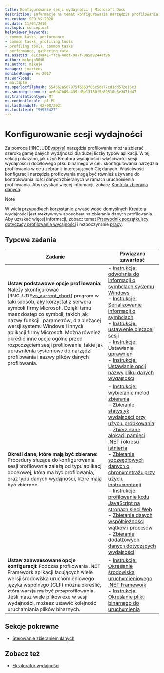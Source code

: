 ```yaml
---
title: Konfigurowanie sesji wydajności | Microsoft Docs
description: Informacje na temat konfigurowania narzędzia profilowania programu Visual Studio w celu zbierania danych dotyczących wydajności. W tym artykule wymieniono typowe zadania i przedstawiono linki.
ms.custom: SEO-VS-2020
ms.date: 11/04/2016
ms.topic: conceptual
helpviewer_keywords:
- common tasks, performance
- common tasks, profiling tools
- profiling tools, common tasks
- performance, gathering data
ms.assetid: e1c3ba41-ffca-4edf-9a7f-8a5a9244ef9b
author: mikejo5000
ms.author: mikejo
manager: jmartens
monikerRange: vs-2017
ms.workload:
- multiple
ms.openlocfilehash: 554562a567975f6663f05c5de77cd1dd572e16c3
ms.sourcegitcommit: ae6d47b09a439cd0e13180f5e89510e3e347fd47
ms.translationtype: MT
ms.contentlocale: pl-PL
ms.lasthandoff: 02/08/2021
ms.locfileid: "99955427"
---
```

# <a name="configure-performance-sessions"></a>Konfigurowanie sesji wydajności
Za pomocą [!INCLUDE[vsprvs](../code-quality/includes/vsprvs_md.md)] narzędzia profilowania można zbierać szeroką gamę danych wydajności dla dużej liczby typów aplikacji. W tej sekcji pokazano, jak użyć Kreatora wydajności i właściwości sesji wydajności i docelowego pliku binarnego w celu skonfigurowania narzędzia profilowania w celu zebrania interesujących Cię danych. Właściwości konfiguracji narzędzia profilowania mogą być również używane do kontrolowania ilości danych zbieranych w ramach uruchomienia profilowania. Aby uzyskać więcej informacji, zobacz [Kontrola zbierania danych](../profiling/controlling-data-collection.md).

> [!NOTE]
> W wielu przypadkach korzystanie z właściwości domyślnych Kreatora wydajności jest efektywnym sposobem na zbieranie danych profilowania. Aby uzyskać więcej informacji, zobacz temat [Przewodnik początkujący dotyczący profilowania wydajności](../profiling/beginners-guide-to-performance-profiling.md) i rozpoczynanie [pracy](../profiling/getting-started-with-performance-tools.md).

## <a name="common-tasks"></a>Typowe zadania

| Zadanie | Powiązana zawartość |
| - | - |
| **Ustaw podstawowe opcje profilowania:** Należy skonfigurować [!INCLUDE[vs_current_short](../code-quality/includes/vs_current_short_md.md)] program w taki sposób, aby korzystał z serwera symboli firmy Microsoft. Dzięki temu masz dostęp do symboli, takich jak nazwy funkcji i parametrów, dla bieżącej wersji systemu Windows i innych aplikacji firmy Microsoft. Można również określić inne opcje ogólne przed rozpoczęciem sesji profilowania, takie jak uprawnienia systemowe do narzędzi profilowania i nazwy plików danych profilowania. | -   [Instrukcje: odwołania do informacji o symbolach systemu Windows](../profiling/how-to-reference-windows-symbol-information.md)<br />-   [Instrukcje: Serializowanie informacji o symbolach](../profiling/how-to-serialize-symbol-information.md)<br />-   [Instrukcje: ustawienie bieżącej sesji](../profiling/how-to-set-the-current-session.md)<br />-   [Instrukcje: Ustawianie uprawnień](../profiling/how-to-set-permissions.md)<br />-   [Instrukcje: Ustawianie opcji nazwy pliku danych wydajności](../profiling/how-to-set-performance-data-file-name-options.md) |
| **Określ dane, które mają być zbierane:** Procedury służące do konfigurowania sesji profilowania zależą od typu aplikacji docelowej, która ma być profilowania, oraz typu danych wydajności, które mają być zbierane. | -   [Instrukcje: wybieranie metod zbierania](../profiling/how-to-choose-collection-methods.md)<br />-   [Zbieranie statystyk wydajności przy użyciu próbkowania](../profiling/collecting-performance-statistics-by-using-sampling.md)<br />-   [Zbierz dane alokacji pamięci .NET i okresu istnienia](../profiling/collecting-dotnet-memory-allocation-and-lifetime-data.md)<br />-   [Zbieranie szczegółowych danych o chronometrażu przy użyciu instrumentacji](../profiling/collecting-detailed-timing-data-by-using-instrumentation.md)<br />-   [Instrukcje: profilowanie kodu JavaScript na stronach sieci Web](../profiling/how-to-profile-javascript-code-in-web-pages.md)<br />-   [Zbieranie danych współbieżności wątków i procesów](../profiling/collecting-thread-and-process-concurrency-data.md)<br />-   [Zbieranie dodatkowych danych dotyczących wydajności](../profiling/collecting-additional-performance-data.md) |
| **Ustaw zaawansowane opcje konfiguracji:** Podczas profilowania .NET Framework aplikacji ładujących wiele wersji środowiska uruchomieniowego języka wspólnego (CLR) można określić, która wersja ma być przeprofilowania. Jeśli masz wiele plików exe w sesji wydajności, możesz ustawić kolejność uruchamiania plików binarnych. | -   [Instrukcje: Określanie środowiska uruchomieniowego .NET Framework](../profiling/how-to-specify-the-dotnet-framework-runtime.md)<br />-   [Instrukcje: Określanie pliku binarnego do uruchomienia](../profiling/how-to-specify-the-binary-to-start.md) |

## <a name="related-sections"></a>Sekcje pokrewne
- [Sterowanie zbieraniem danych](../profiling/controlling-data-collection.md)

## <a name="see-also"></a>Zobacz też
- [Eksplorator wydajności](../profiling/performance-explorer.md)
